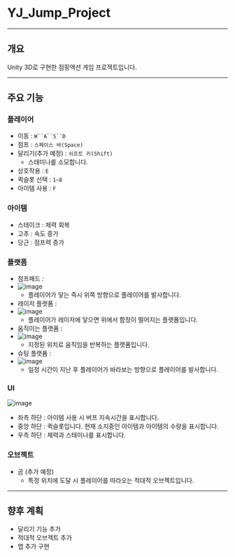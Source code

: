 # YJ_Jump_Project


---

## 개요

Unity 3D로 구현한 점핑액션 게임 프로젝트입니다.

---

## 주요 기능

### 플레이어
- 이동 : `W``A``S``D`
- 점프 : `스페이스 바(Space)`
- 달리기(추가 예정) : `쉬프트 키(Shift)`
  - 스태미나를 소모합니다.
- 상호작용 : `E`
- 퀵슬롯 선택 : `1~8`
- 아이템 사용 : `F`

### 아이템
- 스테이크 : 체력 회복
- 고추 : 속도 증가
- 당근 : 점프력 증가

### 플랫폼
- 점프패드 :
- 
  ![image](https://github.com/user-attachments/assets/dacf0a0f-17f6-4874-9003-5a4fa2952eca)
  - 플레이어가 닿는 즉시 위쪽 방향으로 플레이어를 발사합니다.
- 레이저 플랫폼 :
- 
  ![image](https://github.com/user-attachments/assets/268b059e-a182-4138-936b-a75facd8879e)
  - 플레이어가 레이저에 닿으면 위에서 함정이 떨어지는 플랫폼입니다.
- 움직이는 플랫폼 :
- 
  ![image](https://github.com/user-attachments/assets/dab39f2b-d917-419f-b6cd-6dc84d94096e)
  - 지정된 위치로 움직임을 반복하는 플랫폼입니다.
- 슈팅 플랫폼 :
- 
  ![image](https://github.com/user-attachments/assets/37fc3a89-9ca9-4713-9610-633c24b06bf6)
  - 일정 시간이 지난 후 플레이어가 바라보는 방향으로 플레이어를 발사합니다.

### UI
![image](https://github.com/user-attachments/assets/c173daa0-1d28-481e-acb0-12fa529de3f2)
- 좌측 하단 : 아이템 사용 시 버프 지속시간을 표시합니다.
- 중앙 하단 : 퀵슬롯입니다. 현재 소지중인 아이템과 아이템의 수량을 표시합니다.
- 우측 하단 : 체력과 스태미나를 표시합니다.

### 오브젝트
- 곰 (추가 예정)
  - 특정 위치에 도달 시 플레이어를 따라오는 적대적 오브젝트입니다.
---

## 향후 계획
- 달리기 기능 추가
- 적대적 오브젝트 추가
- 맵 추가 구현
